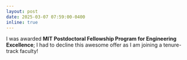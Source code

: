 ```yaml
---
layout: post
date: 2025-03-07 07:59:00-0400
inline: true
---
```


I was awarded __MIT Postdoctoral Fellowship Program for Engineering Excellence__; I had to decline this awesome offer as I am joining a tenure-track faculty!